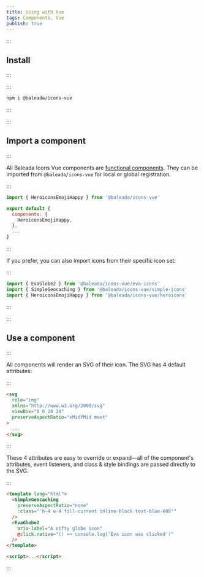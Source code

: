 ```yaml
---
title: Using with Vue
tags: Components, Vue
publish: true
---
```



:::
## Install
:::

:::
```bash
npm i @baleada/icons-vue
```
:::


:::
## Import a component
:::

All Baleada Icons Vue components are [functional components](https://vuejs.org/v2/guide/render-function.html#Functional-Components). They can be imported from `@baleada/icons-vue` for local or global registration.

:::
```js
import { HeroiconsEmojiHappy } from '@baleada/icons-vue'

export default {
  components: {
    HeroiconsEmojiHappy,
  },
  ...
}
```
:::

If you prefer, you can also import icons from their specific icon set:

:::
```js
import { EvaGlobe2 } from '@baleada/icons-vue/eva-icons'
import { SimpleGeocaching } from '@baleada/icons-vue/simple-icons'
import { HeroiconsEmojiHappy } from '@baleada/icons-vue/heroicons'
```
:::


:::
## Use a component
:::

All components will render an SVG of their icon. The SVG has 4 default attributes:

:::
```html
<svg
  role="img"
  xmlns="http://www.w3.org/2000/svg"
  viewBox="0 0 24 24"
  preserveAspectRatio="xMidYMid meet"
>
  ...
</svg>
```
:::

These 4 attributes are easy to override or expand—all of the component's attributes, event listeners, and class & style bindings are passed directly to the SVG.

:::
```html
<template lang="html">
  <SimpleGeocaching
    preserveAspectRatio="none"
    :class="'h-4 w-4 fill-current inline-block text-blue-600'"
  />
  <EvaGlobe2
    aria-label="A nifty globe icon"
    @click.native="() => console.log('Eva icon was clicked')"
  />
</template>

<script>...</script>
```
:::
